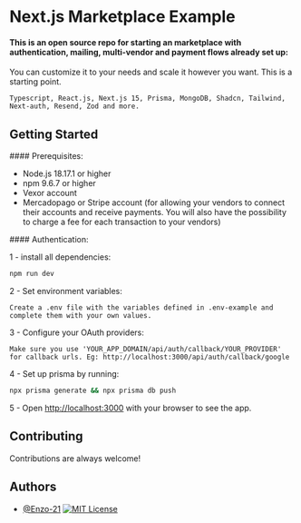 # Next.js Marketplace Example

#### This is an open source repo for starting an marketplace with authentication, mailing, multi-vendor and payment flows already set up:

You can customize it to your needs and scale it however you want. This is a starting point.

`Typescript, React.js, Next.js 15, Prisma, MongoDB, Shadcn, Tailwind, Next-auth, Resend, Zod and more.`

## Getting Started


#### Prerequisites:

- Node.js 18.17.1 or higher
- npm 9.6.7 or higher
- Vexor account
- Mercadopago or Stripe account (for allowing your vendors to connect their accounts and receive payments. You will also have the possibility to charge a fee for each transaction to your vendors)

#### Authentication:

1 - install all dependencies:

```bash
npm run dev

```

2 - Set environment variables: 
    
    Create a .env file with the variables defined in .env-example and complete them with your own values.

3 - Configure your OAuth providers:

    Make sure you use 'YOUR_APP_DOMAIN/api/auth/callback/YOUR_PROVIDER' for callback urls. Eg: http://localhost:3000/api/auth/callback/google

4 - Set up prisma by running:

```bash
npx prisma generate && npx prisma db push

```

5 - Open [http://localhost:3000](http://localhost:3000) with your browser to see the app.

## Contributing

Contributions are always welcome! 

## Authors

- [@Enzo-21](https://github.com/Enzo-21)
[![MIT License](https://img.shields.io/badge/License-MIT-green.svg)](https://choosealicense.com/licenses/mit/)